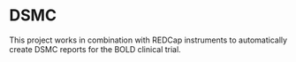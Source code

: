 # DSMC

This project works in combination with REDCap instruments to automatically create DSMC reports for the BOLD clinical trial. 